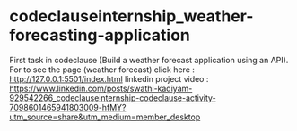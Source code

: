 # codeclauseinternship_weather-forecasting-application
First task in codeclause (Build a weather forecast application using an API).
For to see the page (weather forecast)
click here : http://127.0.0.1:5501/index.html
linkedin project video : https://www.linkedin.com/posts/swathi-kadiyam-929542266_codeclauseinternship-codeclause-activity-7098601465941803009-hfMY?utm_source=share&utm_medium=member_desktop
